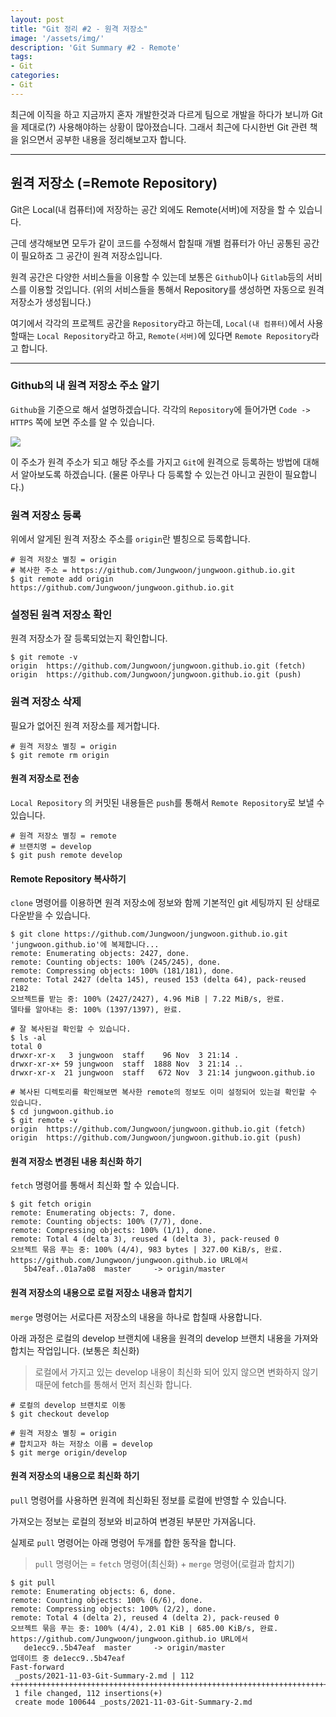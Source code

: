 ```yaml
---
layout: post
title: "Git 정리 #2 - 원격 저장소"
image: '/assets/img/'
description: 'Git Summary #2 - Remote'
tags:
- Git
categories:
- Git
---
```


최근에 이직을 하고 지금까지 혼자 개발한것과 다르게 팀으로 개발을 하다가 보니까 Git을 제대로(?) 사용해야하는 상황이 많아졌습니다. 그래서
최근에 다시한번 Git 관련 책을 읽으면서 공부한 내용을 정리해보고자 합니다.

---

## 원격 저장소 (=Remote Repository)

Git은 Local(내 컴퓨터)에 저장하는 공간 외에도 Remote(서버)에 저장을 할 수 있습니다.

근데 생각해보면 모두가 같이 코드를 수정해서 합칠때 개별 컴퓨터가 아닌 공통된 공간이 필요하죠 그 공간이 원격 저장소입니다.

원격 공간은 다양한 서비스들을 이용할 수 있는데 보통은 `Github`이나 `Gitlab`등의 서비스를 이용할 것입니다.
(위의 서비스들을 통해서 Repository를 생성하면 자동으로 원격 저장소가 생성됩니다.)

여기에서 각각의 프로젝트 공간을 `Repository`라고 하는데, `Local(내 컴퓨터)`에서 사용할때는 `Local Repository`라고 하고,
`Remote(서버)`에 있다면 `Remote Repository`라고 합니다.

---

### Github의 내 원격 저장소 주소 알기 

`Github`을 기준으로 해서 설명하겠습니다. 각각의 `Repository`에 들어가면 `Code -> HTTPS` 쪽에 보면 주소를 알 수 있습니다.

![](https://miro.medium.com/max/4800/1*uiwqXVkM2u3ejnV855fvZA.png)

이 주소가 원격 주소가 되고 해당 주소를 가지고 `Git`에 원격으로 등록하는 방법에 대해서 알아보도록 하겠습니다.
(물론 아무나 다 등록할 수 있는건 아니고 권한이 필요합니다.)

### 원격 저장소 등록

위에서 알게된 원격 저장소 주소를 `origin`란 별칭으로 등록합니다.

```shell
# 원격 저장소 별칭 = origin
# 복사한 주소 = https://github.com/Jungwoon/jungwoon.github.io.git
$ git remote add origin https://github.com/Jungwoon/jungwoon.github.io.git
```

### 설정된 원격 저장소 확인

원격 저장소가 잘 등록되었는지 확인합니다.

```shell
$ git remote -v
origin  https://github.com/Jungwoon/jungwoon.github.io.git (fetch)
origin  https://github.com/Jungwoon/jungwoon.github.io.git (push)
```

### 원격 저장소 삭제

필요가 없어진 원격 저장소를 제거합니다.

```shell
# 원격 저장소 별칭 = origin
$ git remote rm origin
```

#### 원격 저장소로 전송

`Local Repository` 의 커밋된 내용들은 `push`를 통해서 `Remote Repository`로 보낼 수 있습니다. 

```shell
# 원격 저장소 별칭 = remote
# 브랜치명 = develop
$ git push remote develop
```

#### Remote Repository 복사하기

`clone` 명령어를 이용하면 원격 저장소에 정보와 함께 기본적인 git 세팅까지 된 상태로 다운받을 수 있습니다.

```shell
$ git clone https://github.com/Jungwoon/jungwoon.github.io.git
'jungwoon.github.io'에 복제합니다...
remote: Enumerating objects: 2427, done.
remote: Counting objects: 100% (245/245), done.
remote: Compressing objects: 100% (181/181), done.
remote: Total 2427 (delta 145), reused 153 (delta 64), pack-reused 2182
오브젝트를 받는 중: 100% (2427/2427), 4.96 MiB | 7.22 MiB/s, 완료.
델타를 알아내는 중: 100% (1397/1397), 완료.

# 잘 복사된걸 확인할 수 있습니다.
$ ls -al
total 0
drwxr-xr-x   3 jungwoon  staff    96 Nov  3 21:14 .
drwxr-xr-x+ 59 jungwoon  staff  1888 Nov  3 21:14 ..
drwxr-xr-x  21 jungwoon  staff   672 Nov  3 21:14 jungwoon.github.io

# 복사된 디렉토리를 확인해보면 복사한 remote의 정보도 이미 설정되어 있는걸 확인할 수 있습니다.
$ cd jungwoon.github.io
$ git remote -v
origin  https://github.com/Jungwoon/jungwoon.github.io.git (fetch)
origin  https://github.com/Jungwoon/jungwoon.github.io.git (push)
```

#### 원격 저장소 변경된 내용 최신화 하기

`fetch` 명령어를 통해서 최신화 할 수 있습니다.

```shell
$ git fetch origin
remote: Enumerating objects: 7, done.
remote: Counting objects: 100% (7/7), done.
remote: Compressing objects: 100% (1/1), done.
remote: Total 4 (delta 3), reused 4 (delta 3), pack-reused 0
오브젝트 묶음 푸는 중: 100% (4/4), 983 bytes | 327.00 KiB/s, 완료.
https://github.com/Jungwoon/jungwoon.github.io URL에서
   5b47eaf..01a7a08  master     -> origin/master
```

#### 원격 저장소의 내용으로 로컬 저장소 내용과 합치기

`merge` 명령어는 서로다른 저장소의 내용을 하나로 합칠때 사용합니다.

아래 과정은 로컬의 develop 브랜치에 내용을 원격의 develop 브랜치 내용을 가져와 합치는 작업입니다. (보통은 최신화)

> 로컬에서 가지고 있는 develop 내용이 최신화 되어 있지 않으면 변화하지 않기 때문에 fetch를 통해서 먼저 최신화 합니다.

```shell
# 로컬의 develop 브랜치로 이동
$ git checkout develop

# 원격 저장소 별칭 = origin
# 합치고자 하는 저장소 이름 = develop
$ git merge origin/develop
```


#### 원격 저장소의 내용으로 최신화 하기

`pull` 명령어를 사용하면 원격에 최신화된 정보를 로컬에 반영할 수 있습니다.

가져오는 정보는 로컬의 정보와 비교하여 변경된 부분만 가져옵니다.

실제로 `pull` 명령어는 아래 명령어 두개를 합한 동작을 합니다.  

> `pull` 명령어는 = `fetch` 명령어(최신화) + `merge` 명령어(로컬과 합치기)

```shell
$ git pull
remote: Enumerating objects: 6, done.
remote: Counting objects: 100% (6/6), done.
remote: Compressing objects: 100% (2/2), done.
remote: Total 4 (delta 2), reused 4 (delta 2), pack-reused 0
오브젝트 묶음 푸는 중: 100% (4/4), 2.01 KiB | 685.00 KiB/s, 완료.
https://github.com/Jungwoon/jungwoon.github.io URL에서
   de1ecc9..5b47eaf  master     -> origin/master
업데이트 중 de1ecc9..5b47eaf
Fast-forward
 _posts/2021-11-03-Git-Summary-2.md | 112 +++++++++++++++++++++++++++++++++++++++++++++++++++++++++++++++++++++++++
 1 file changed, 112 insertions(+)
 create mode 100644 _posts/2021-11-03-Git-Summary-2.md
```
